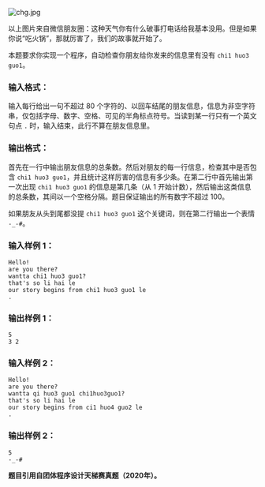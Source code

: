 
![chg.jpg](https://images.ptausercontent.com/68518b64-f2f7-4694-aaeb-d32afe657f7b.jpg)


以上图片来自微信朋友圈：这种天气你有什么破事打电话给我基本没用。但是如果你说“吃火锅”，那就厉害了，我们的故事就开始了。

本题要求你实现一个程序，自动检查你朋友给你发来的信息里有没有 `chi1 huo3 guo1`。

### 输入格式：

输入每行给出一句不超过 80 个字符的、以回车结尾的朋友信息，信息为非空字符串，仅包括字母、数字、空格、可见的半角标点符号。当读到某一行只有一个英文句点 `.` 时，输入结束，此行不算在朋友信息里。

### 输出格式：

首先在一行中输出朋友信息的总条数。然后对朋友的每一行信息，检查其中是否包含 `chi1 huo3 guo1`，并且统计这样厉害的信息有多少条。在第二行中首先输出第一次出现 `chi1 huo3 guo1` 的信息是第几条（从 1 开始计数），然后输出这类信息的总条数，其间以一个空格分隔。题目保证输出的所有数字不超过 100。

如果朋友从头到尾都没提 `chi1 huo3 guo1` 这个关键词，则在第二行输出一个表情 `-_-#`。

### 输入样例 1：
```in
Hello!
are you there?
wantta chi1 huo3 guo1?
that's so li hai le
our story begins from chi1 huo3 guo1 le
.

```

### 输出样例 1：
```out
5
3 2
```

### 输入样例 2：
```in
Hello!
are you there?
wantta qi huo3 guo1 chi1huo3guo1?
that's so li hai le
our story begins from ci1 huo4 guo2 le
.

```

### 输出样例 2：
```out
5
-_-#
```

**题目引用自团体程序设计天梯赛真题（2020年）。**

